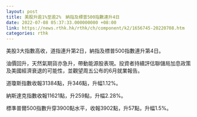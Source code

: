 ```yaml
---
layout: post
title: 美股升逾1%至逾2%　納指及標普500指數連升4日
date: 2022-07-08 05:37:33.000000000 +08:00
link: https://news.rthk.hk/rthk/ch/component/k2/1656745-20220708.htm
categories: rthk
---
```


美股3大指數高收，道指連升第2日，納指及標普500指數連升第4日。

油價回升，天然氣期貨亦急升，帶動能源股表現。投資者持續評估聯儲局加息政策及美國經濟衰退的可能性，並觀望周五公布的6月就業報告。

道瓊斯指數收報31384點，升346點，升幅1.12%。

納斯達克指數收報11621點，升259點，升幅2.28%。

標準普爾500指數升穿3900點水平，收報3902點，升57點，升幅1.5%。
